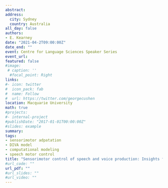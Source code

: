 ```yaml
---
abstract: 
address:
  city: Sydney
  country: Australia
all_day: false
authors:
- E. Kearney
date: "2021-04-2T09:00:00Z"
date_end: ""
event: Centre for Language Sciences Speaker Series
event_url:
featured: false
#image:
 # caption: ''
  #focal_point: Right
links:
#- icon: twitter
#  icon_pack: fab
#  name: Follow
#  url: https://twitter.com/georgecushen
location: Macquarie University
math: true
#projects:
#- internal-project
#publishDate: "2017-01-01T00:00:00Z"
#slides: example
summary: 
tags: 
- sensorimotor adpatation
- DIVA model
- computational modeling
- speech motor control
title: "Sensorimotor control of speech and voice production: Insights from experimental and modeling studies"
#url_code: ""
url_pdf: ""
#url_slides: ""
#url_video: ""
---
```


